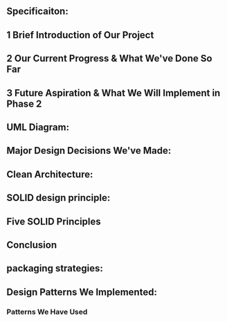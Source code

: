 ## Specificaiton:



## 1 Brief Introduction of Our Project



## 2 Our Current Progress & What We've Done So Far



## 3 Future Aspiration & What We Will Implement in Phase 2 



## UML Diagram:



## Major Design Decisions We've Made:


## Clean Architecture:



## SOLID design principle:


## Five SOLID Principles


## Conclusion


## packaging strategies:


## Design Patterns We Implemented:


### Patterns We Have Used
